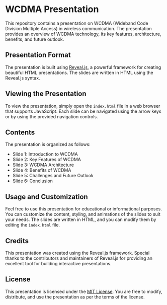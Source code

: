 # WCDMA Presentation

This repository contains a presentation on WCDMA (Wideband Code Division Multiple Access) in wireless communication. The presentation provides an overview of WCDMA technology, its key features, architecture, benefits, and future outlook.

## Presentation Format

The presentation is built using [Reveal.js](https://revealjs.com/), a powerful framework for creating beautiful HTML presentations. The slides are written in HTML using the Reveal.js syntax.

## Viewing the Presentation

To view the presentation, simply open the `index.html` file in a web browser that supports JavaScript. Each slide can be navigated using the arrow keys or by using the provided navigation controls.

## Contents

The presentation is organized as follows:

- Slide 1: Introduction to WCDMA
- Slide 2: Key Features of WCDMA
- Slide 3: WCDMA Architecture
- Slide 4: Benefits of WCDMA
- Slide 5: Challenges and Future Outlook
- Slide 6: Conclusion

## Usage and Customization

Feel free to use this presentation for educational or informational purposes. You can customize the content, styling, and animations of the slides to suit your needs. The slides are written in HTML, and you can modify them by editing the `index.html` file.

## Credits

This presentation was created using the Reveal.js framework. Special thanks to the contributors and maintainers of Reveal.js for providing an excellent tool for building interactive presentations.

## License

This presentation is licensed under the [MIT License](LICENSE). You are free to modify, distribute, and use the presentation as per the terms of the license.

